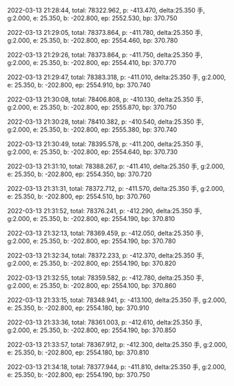 2022-03-13 21:28:44, total: 78322.962, p: -413.470, delta:25.350 手, g:2.000, e: 25.350, b: -202.800, ep: 2552.530, bp: 370.750

2022-03-13 21:29:05, total: 78373.864, p: -411.780, delta:25.350 手, g:2.000, e: 25.350, b: -202.800, ep: 2554.460, bp: 370.780

2022-03-13 21:29:26, total: 78373.864, p: -411.750, delta:25.350 手, g:2.000, e: 25.350, b: -202.800, ep: 2554.410, bp: 370.770

2022-03-13 21:29:47, total: 78383.318, p: -411.010, delta:25.350 手, g:2.000, e: 25.350, b: -202.800, ep: 2554.910, bp: 370.740

2022-03-13 21:30:08, total: 78406.808, p: -410.130, delta:25.350 手, g:2.000, e: 25.350, b: -202.800, ep: 2555.870, bp: 370.750

2022-03-13 21:30:28, total: 78410.382, p: -410.540, delta:25.350 手, g:2.000, e: 25.350, b: -202.800, ep: 2555.380, bp: 370.740

2022-03-13 21:30:49, total: 78395.578, p: -411.200, delta:25.350 手, g:2.000, e: 25.350, b: -202.800, ep: 2554.640, bp: 370.730

2022-03-13 21:31:10, total: 78388.267, p: -411.410, delta:25.350 手, g:2.000, e: 25.350, b: -202.800, ep: 2554.350, bp: 370.720

2022-03-13 21:31:31, total: 78372.712, p: -411.570, delta:25.350 手, g:2.000, e: 25.350, b: -202.800, ep: 2554.510, bp: 370.760

2022-03-13 21:31:52, total: 78376.241, p: -412.290, delta:25.350 手, g:2.000, e: 25.350, b: -202.800, ep: 2554.190, bp: 370.810

2022-03-13 21:32:13, total: 78369.459, p: -412.050, delta:25.350 手, g:2.000, e: 25.350, b: -202.800, ep: 2554.190, bp: 370.780

2022-03-13 21:32:34, total: 78372.233, p: -412.370, delta:25.350 手, g:2.000, e: 25.350, b: -202.800, ep: 2554.190, bp: 370.820

2022-03-13 21:32:55, total: 78359.582, p: -412.780, delta:25.350 手, g:2.000, e: 25.350, b: -202.800, ep: 2554.100, bp: 370.860

2022-03-13 21:33:15, total: 78348.941, p: -413.100, delta:25.350 手, g:2.000, e: 25.350, b: -202.800, ep: 2554.180, bp: 370.910

2022-03-13 21:33:36, total: 78361.003, p: -412.610, delta:25.350 手, g:2.000, e: 25.350, b: -202.800, ep: 2554.190, bp: 370.850

2022-03-13 21:33:57, total: 78367.912, p: -412.300, delta:25.350 手, g:2.000, e: 25.350, b: -202.800, ep: 2554.180, bp: 370.810

2022-03-13 21:34:18, total: 78377.944, p: -411.810, delta:25.350 手, g:2.000, e: 25.350, b: -202.800, ep: 2554.190, bp: 370.750